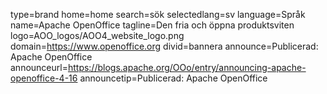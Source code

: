 type=brand
home=home
search=sök
selectedlang=sv
language=Språk
name=Apache OpenOffice
tagline=Den fria och öppna produktsviten
logo=AOO_logos/AOO4_website_logo.png
domain=https://www.openoffice.org
divid=bannera
announce=Publicerad: Apache OpenOffice
announceurl=https://blogs.apache.org/OOo/entry/announcing-apache-openoffice-4-16
announcetip=Publicerad: Apache OpenOffice
~~~~~~
